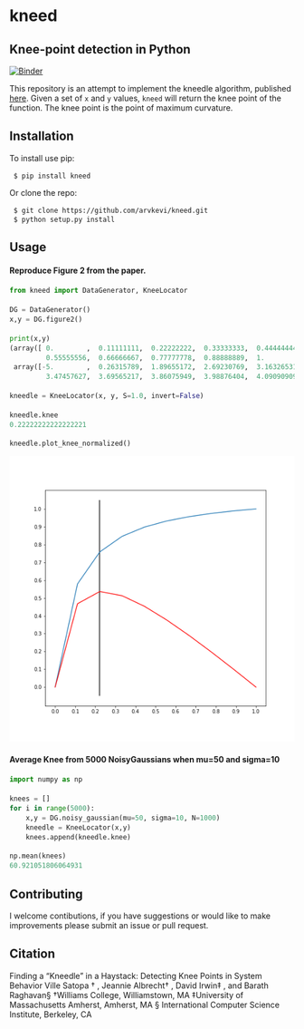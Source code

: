# kneed                                                                                                                                                                                                            
## Knee-point detection in Python
[![Binder](https://mybinder.org/badge.svg)](https://mybinder.org/v2/gh/arvkevi/kneed/master) 

This repository is an attempt to implement the kneedle algorithm, published [here](https://www1.icsi.berkeley.edu/~barath/papers/kneedle-simplex11.pdf). Given a set of `x` and `y` values, `kneed` will return the knee point of the function. The knee point is the point of maximum curvature.


Installation                                                                                                                                                                                            
--------------------
To install use pip:                                                                                                                                                                                                

     $ pip install kneed                                                                                                                                                                                            
Or clone the repo:                                                                                                                                                                                                 
                                                                                                                                                                                                                    
     $ git clone https://github.com/arvkevi/kneed.git                                                                                                                                                               
     $ python setup.py install                                                                                                                                                                                      
Usage
------------
#### Reproduce Figure 2 from the paper.
```python
from kneed import DataGenerator, KneeLocator

DG = DataGenerator()
x,y = DG.figure2()

print(x,y)
(array([ 0.        ,  0.11111111,  0.22222222,  0.33333333,  0.44444444,
         0.55555556,  0.66666667,  0.77777778,  0.88888889,  1.        ]),
 array([-5.        ,  0.26315789,  1.89655172,  2.69230769,  3.16326531,
         3.47457627,  3.69565217,  3.86075949,  3.98876404,  4.09090909]))

kneedle = KneeLocator(x, y, S=1.0, invert=False)

kneedle.knee
0.22222222222222221

kneedle.plot_knee_normalized()
```
![](images/figure2.knee.png)

#### Average Knee from 5000 NoisyGaussians when mu=50 and sigma=10
```python
import numpy as np

knees = []
for i in range(5000):
    x,y = DG.noisy_gaussian(mu=50, sigma=10, N=1000)
    kneedle = KneeLocator(x,y)
    knees.append(kneedle.knee)

np.mean(knees)
60.921051806064931
```

Contributing                                                                                                                                                                                                       
------------                                                         
I welcome contibutions, if you have suggestions or would like to make improvements please submit an issue or pull request.                                                                                                                                                                                                                   
  
Citation
------
Finding a “Kneedle” in a Haystack:
Detecting Knee Points in System Behavior
Ville Satopa
†
, Jeannie Albrecht†
, David Irwin‡
, and Barath Raghavan§
†Williams College, Williamstown, MA
‡University of Massachusetts Amherst, Amherst, MA
§
International Computer Science Institute, Berkeley, CA

